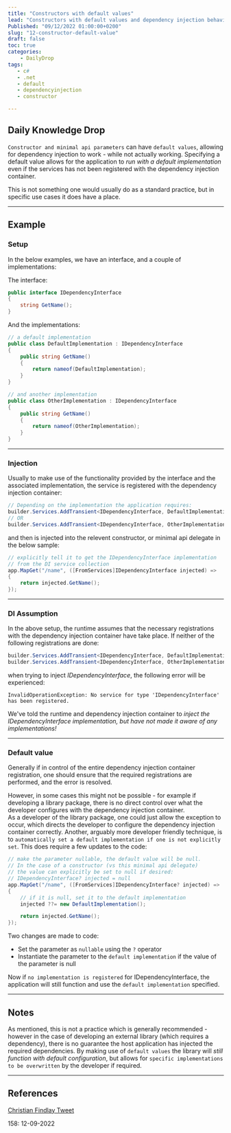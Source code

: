 ```yaml
---
title: "Constructors with default values"
lead: "Constructors with default values and dependency injection behavior"
Published: "09/12/2022 01:00:00+0200"
slug: "12-constructor-default-value"
draft: false
toc: true
categories:
    - DailyDrop
tags:
   - c#
   - .net
   - default
   - dependencyinjection
   - constructor

---
```


## Daily Knowledge Drop

`Constructor and minimal api parameters` can have `default values`, allowing for dependency injection to work - while not actually working. Specifying a default value allows for the application to _run with a default implementation_ even if the services has not been registered with the dependency injection container. 

This is not something one would usually do as a standard practice, but in specific use cases it does have a place.

---

## Example
### Setup

In the below examples, we have an interface, and a couple of implementations:

The interface:

``` csharp
public interface IDependencyInterface 
{
    string GetName();
}
```

And the implementations:

``` csharp
// a default implementation
public class DefaultImplementation : IDependencyInterface
{
    public string GetName()
    {
        return nameof(DefaultImplementation);
    }
}

// and another implementation
public class OtherImplementation : IDependencyInterface
{
    public string GetName()
    {
        return nameof(OtherImplementation);
    }
}
```

---

### Injection

Usually to make use of the functionality provided by the interface and the associated implementation, the service is registered with the dependency injection container:

``` csharp
// Depending on the implementation the application requires:
builder.Services.AddTransient<IDependencyInterface, DefaultImplementation>();
// OR
builder.Services.AddTransient<IDependencyInterface, OtherImplementation>();
```

and then is injected into the relevent constructor, or minimal api delegate in the below sample:

``` csharp
// explicitly tell it to get the IDependencyInterface implementation
// from the DI service collection
app.MapGet("/name", ([FromServices]IDependencyInterface injected) =>
{
    return injected.GetName();
});
```

---

### DI Assumption

In the above setup, the runtime assumes that the necessary registrations with the dependency injection container have take place. If neither of the following registrations are  done:

``` csharp
builder.Services.AddTransient<IDependencyInterface, DefaultImplementation>();
builder.Services.AddTransient<IDependencyInterface, OtherImplementation>();
```

when trying to inject _IDependencyInterface_, the following error will be experienced:

``` terminal
InvalidOperationException: No service for type 'IDependencyInterface' has been registered.
```

We've told the runtime and dependency injection container to _inject the IDependencyInterface implementation, but have not made it aware of any implementations!_

---

### Default value

Generally if in control of the entire dependency injection container registration, one should ensure that the required registrations are performed, and the error is resolved.  

However, in some cases this might not be possible - for example if developing a library package, there is no direct control over what the developer configures with the dependency injection container.  
As a developer of the library package, one could just allow the exception to occur, which directs the developer to configure the dependency injection container correctly. Another, arguably more developer friendly technique, is to `automatically set a default implementation if one is not explicitly set`. This does require a few updates to the code:

``` csharp
// make the parameter nullable, the default value will be null.
// In the case of a constructor (vs this minimal api delegate)
// the value can explicitly be set to null if desired:
// IDependencyInterface? injected = null
app.MapGet("/name", ([FromServices]IDependencyInterface? injected) =>
{
    // if it is null, set it to the default implementation
    injected ??= new DefaultImplementation();

    return injected.GetName();
});
```

Two changes are made to code:
- Set the parameter as `nullable` using the `?` operator
- Instantiate the parameter to the `default implementation` if the value of the parameter is null

Now if `no implementation is registered` for IDependencyInterface, the application will still function and use the `default implementation` specified.

---

## Notes

As mentioned, this is not a practice which is generally recommended - however in the case of developing an external library (which requires a dependency), there is no guarantee the host application has injected the required dependencies. By making use of `default values` the library will _still function with default configuration_, but allows for `specific implementations to be overwritten` by the developer if required.

---

## References

[Christian Findlay Tweet](https://twitter.com/CFDevelop/status/1556055501661929472)   

<?# DailyDrop ?>158: 12-09-2022<?#/ DailyDrop ?>
